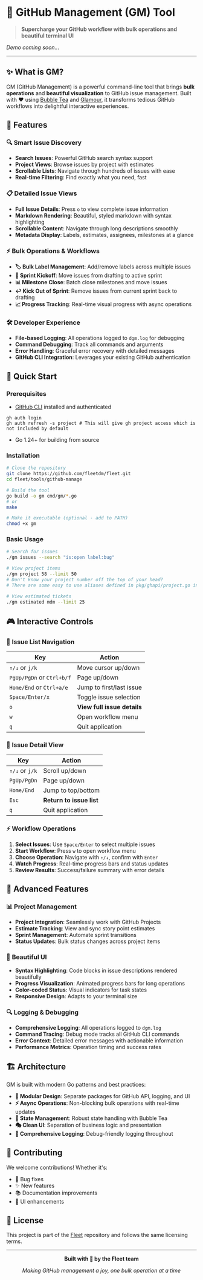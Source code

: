 # 🚀 GitHub Management (GM) Tool

> **Supercharge your GitHub workflow with bulk operations and beautiful terminal UI**

<!-- GIF Demo Space - Add your application demo GIF here -->
*Demo coming soon...*

---

## ✨ What is GM?

GM (GitHub Management) is a powerful command-line tool that brings **bulk operations** and **beautiful visualization** to GitHub issue management. Built with ❤️ using [Bubble Tea](https://github.com/charmbracelet/bubbletea) and [Glamour](https://github.com/charmbracelet/glamour), it transforms tedious GitHub workflows into delightful interactive experiences.

## 🎯 Features

### 🔍 **Smart Issue Discovery**
- **Search Issues**: Powerful GitHub search syntax support
- **Project Views**: Browse issues by project with estimates
- **Scrollable Lists**: Navigate through hundreds of issues with ease
- **Real-time Filtering**: Find exactly what you need, fast

### 📋 **Detailed Issue Views**
- **Full Issue Details**: Press `o` to view complete issue information
- **Markdown Rendering**: Beautiful, styled markdown with syntax highlighting
- **Scrollable Content**: Navigate through long descriptions smoothly
- **Metadata Display**: Labels, estimates, assignees, milestones at a glance

### ⚡ **Bulk Operations & Workflows**
- **🏷️ Bulk Label Management**: Add/remove labels across multiple issues
- **🚀 Sprint Kickoff**: Move issues from drafting to active sprint
- **📊 Milestone Close**: Batch close milestones and move issues
- **↩️ Kick Out of Sprint**: Remove issues from current sprint back to drafting
- **📈 Progress Tracking**: Real-time visual progress with async operations

### 🛠️ **Developer Experience**
- **File-based Logging**: All operations logged to `dgm.log` for debugging
- **Command Debugging**: Track all commands and arguments
- **Error Handling**: Graceful error recovery with detailed messages
- **GitHub CLI Integration**: Leverages your existing GitHub authentication

## 🚀 Quick Start

### Prerequisites
- [GitHub CLI](https://cli.github.com/) installed and authenticated
```
gh auth login
gh auth refresh -s project # This will give gh project access which is not included by default
```
- Go 1.24+ for building from source

### Installation

```bash
# Clone the repository
git clone https://github.com/fleetdm/fleet.git
cd fleet/tools/github-manage

# Build the tool
go build -o gm cmd/gm/*.go
# or
make

# Make it executable (optional - add to PATH)
chmod +x gm
```

### Basic Usage

```bash
# Search for issues
./gm issues --search "is:open label:bug"

# View project items
./gm project 58 --limit 50
# Don't know your project number off the top of your head?
# There are some easy to use aliases defined in pkg/ghapi/project.go in `Aliases`

# View estimated tickets
./gm estimated mdm --limit 25
```

## 🎮 Interactive Controls

### 📝 **Issue List Navigation**
| Key | Action |
|-----|--------|
| `↑/↓` or `j/k` | Move cursor up/down |
| `PgUp/PgDn` or `Ctrl+b/f` | Page up/down |
| `Home/End` or `Ctrl+a/e` | Jump to first/last issue |
| `Space/Enter/x` | Toggle issue selection |
| `o` | **View full issue details** |
| `w` | Open workflow menu |
| `q` | Quit application |

### 📖 **Issue Detail View**
| Key | Action |
|-----|--------|
| `↑/↓` or `j/k` | Scroll up/down |
| `PgUp/PgDn` | Page up/down |
| `Home/End` | Jump to top/bottom |
| `Esc` | **Return to issue list** |
| `q` | Quit application |

### ⚡ **Workflow Operations**
1. **Select Issues**: Use `Space/Enter` to select multiple issues
2. **Start Workflow**: Press `w` to open workflow menu
3. **Choose Operation**: Navigate with `↑/↓`, confirm with `Enter`
4. **Watch Progress**: Real-time progress bars and status updates
5. **Review Results**: Success/failure summary with error details

## 🔧 Advanced Features

### 📊 **Project Management**
- **Project Integration**: Seamlessly work with GitHub Projects
- **Estimate Tracking**: View and sync story point estimates
- **Sprint Management**: Automate sprint transitions
- **Status Updates**: Bulk status changes across project items

### 🎨 **Beautiful UI**
- **Syntax Highlighting**: Code blocks in issue descriptions rendered beautifully
- **Progress Visualization**: Animated progress bars for long operations
- **Color-coded Status**: Visual indicators for task states
- **Responsive Design**: Adapts to your terminal size

### 🔍 **Logging & Debugging**
- **Comprehensive Logging**: All operations logged to `dgm.log`
- **Command Tracing**: Debug mode tracks all GitHub CLI commands
- **Error Context**: Detailed error messages with actionable information
- **Performance Metrics**: Operation timing and success rates

## 🏗️ Architecture

GM is built with modern Go patterns and best practices:

- **🧩 Modular Design**: Separate packages for GitHub API, logging, and UI
- **⚡ Async Operations**: Non-blocking bulk operations with real-time updates
- **🔄 State Management**: Robust state handling with Bubble Tea
- **🎭 Clean UI**: Separation of business logic and presentation
- **📝 Comprehensive Logging**: Debug-friendly logging throughout

## 🤝 Contributing

We welcome contributions! Whether it's:
- 🐛 Bug fixes
- ✨ New features
- 📚 Documentation improvements
- 🎨 UI enhancements

## 📄 License

This project is part of the [Fleet](https://github.com/fleetdm/fleet) repository and follows the same licensing terms.

---

<div align="center">

**Built with 💪 by the Fleet team**

*Making GitHub management a joy, one bulk operation at a time*

</div>
